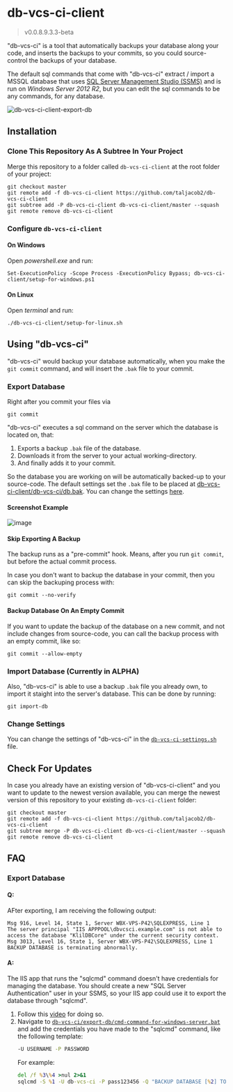 # db-vcs-ci-client

> v0.0.8.9.3.3-beta

"db-vcs-ci" is a tool that automatically backups your database along your code, and inserts the backups to your commits,
so you could source-control the backups of your database.

The default sql commands that come with "db-vcs-ci" extract / import a MSSQL database that uses [SQL Server Management Studio (SSMS)](https://docs.microsoft.com/en-us/sql/ssms/download-sql-server-management-studio-ssms?view=sql-server-ver15) and is run on *Windows Server 2012 R2*,
but you can edit the sql commands to be any commands, for any database.

![db-vcs-ci-client-export-db](https://user-images.githubusercontent.com/70590583/162724024-abac3bd3-b005-4453-b58d-c0ba2ba73b81.gif)

## Installation

### Clone This Repository As A Subtree In Your Project

Merge this repository to a folder called `db-vcs-ci-client` at the root folder of your project:
```
git checkout master
git remote add -f db-vcs-ci-client https://github.com/taljacob2/db-vcs-ci-client
git subtree add -P db-vcs-ci-client db-vcs-ci-client/master --squash
git remote remove db-vcs-ci-client
```

### Configure `db-vcs-ci-client`

#### On Windows

Open *powershell.exe* and run:
```
Set-ExecutionPolicy -Scope Process -ExecutionPolicy Bypass; db-vcs-ci-client/setup-for-windows.ps1
```

#### On Linux

Open *terminal* and run:
```
./db-vcs-ci-client/setup-for-linux.sh
```

## Using "db-vcs-ci"

"db-vcs-ci" would backup your database automatically, when you make the `git commit` command, and will insert the `.bak` file to your commit.

### Export Database

Right after you commit your files via
```
git commit
```

"db-vcs-ci" executes a sql command on the server which the database is located on, that:
1. Exports a backup `.bak` file of the database.
1. Downloads it from the server to your actual working-directory.
1. And finally adds it to your commit.

So the database you are working on will be automatically backed-up to your source-code.
The default settings set the `.bak` file to be placed at [db-vcs-ci-client/db-vcs-ci/db.bak](../db-vcs-ci-client/db-vcs-ci/db.bak).
You can change the settings [here](#change-settings).

#### Screenshot Example

![image](https://user-images.githubusercontent.com/70590583/162546023-2594372a-4317-4282-9b69-f159d03642d7.png)

#### Skip Exporting A Backup

The backup runs as a "pre-commit" hook.
Means, after you run `git commit`, but before the actual commit process.

In case you don't want to backup the database in your commit,
then you can skip the backuping process with:
```
git commit --no-verify
```

#### Backup Database On An Empty Commit

If you want to update the backup of the database on a new commit, and not include changes from source-code, you can call the backup process with an empty commit, like so:
```
git commit --allow-empty
```

### Import Database (Currently in ALPHA)

Also, "db-vcs-ci" is able to use a backup `.bak` file you already own, to import it staight into the server's database.
This can be done by running:
```
git import-db
```

### Change Settings

You can change the settings of "db-vcs-ci" in the [`db-vcs-ci-settings.sh`](../db-vcs-ci-client/db-vcs-ci/config/db-vcs-ci-settings.sh) file.

## Check For Updates

In case you already have an existing version of "db-vcs-ci-client" and you want to update to the newest version available,
you can merge the newest version of this repository to your existing `db-vcs-ci-client` folder:
```
git checkout master
git remote add -f db-vcs-ci-client https://github.com/taljacob2/db-vcs-ci-client
git subtree merge -P db-vcs-ci-client db-vcs-ci-client/master --squash
git remote remove db-vcs-ci-client
```

## FAQ

### Export Database

#### Q:
AFter exporting, I am receiving the following output:
```
Msg 916, Level 14, State 1, Server WBX-VPS-P42\SQLEXPRESS, Line 1
The server principal "IIS APPPOOL\dbvcsci.example.com" is not able to access the database "KlilDBCore" under the current security context.
Msg 3013, Level 16, State 1, Server WBX-VPS-P42\SQLEXPRESS, Line 1
BACKUP DATABASE is terminating abnormally.
```
#### A:
The IIS app that runs the "sqlcmd" command doesn't have credentials for managing the database.
You should create a new "SQL Server Authentication" user in your SSMS, so your IIS app could use it to export the database through "sqlcmd".
1. Follow this [video](https://www.youtube.com/watch?v=qfuK0V1tlrA) for doing so.
1. Navigate to [`db-vcs-ci/export-db/cmd-command-for-windows-server.bat`](./db-vcs-ci/export-db/cmd-command-for-windows-server.bat) and add the credentials you have made to the "sqlcmd" command, like the following template:
   ```bat
   -U USERNAME -P PASSWORD
   ```
   For example:
   ```bat
   del /f %3\%4 >nul 2>&1
   sqlcmd -S %1 -U db-vcs-ci -P pass123456 -Q "BACKUP DATABASE [%2] TO DISK = '%3\%4'"
   ```
